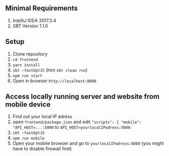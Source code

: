 ## Minimal Requirements

1. IntelliJ IDEA 2017.3.4
2. SBT Version 1.1.0

## Setup

1. Clone repository
2. `cd frontend`
3. `yarn install`
4. `sbt ~fastOptJS` (hint `sbt clean run`)
5. `npm run start`
6. Open in browser `http://localhost:8080`

## Access locally running server and website from mobile device

1. Find out your local IP adress 
2. open `frontend/package.json` and edit `"scripts": { "mobile": "API_HOST=...:5000` to `API_HOST=yourlocalIPadress:5000`
3. `sbt ~fastOptJS`
4. `npm run mobile`
5. Open your mobile browser and go to `yourlocalIPadress:8080` (you might have to disable firewall first)
